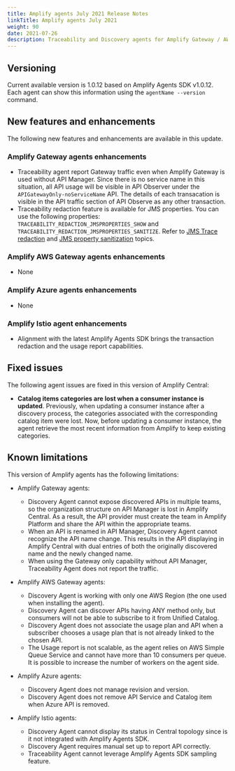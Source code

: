 ```yaml
---
title: Amplify agents July 2021 Release Notes
linkTitle: Amplify agents July 2021
weight: 90
date: 2021-07-26
description: Traceability and Discovery agents for Amplify Gateway / AWS / Azure / Istio provide better visibility into your multi-type gateway eco system. These agents collect data from the Gateway (API / traffic) and expose it in Amplify Central, providing you with a global vision of your eco system from a single interface.
---
```


## Versioning

Current available version is 1.0.12 based on Amplify Agents SDK v1.0.12.
Each agent can show this information using the `agentName --version` command.

## New features and enhancements

The following new features and enhancements are available in this update.

### Amplify Gateway agents enhancements

* Traceability agent report Gateway traffic even when Amplify Gateway is used without API Manager. Since there is no service name in this situation, all API usage will be visible in API Observer under the `APIGatewayOnly-noServiceName` API. The details of each transacation is visible in the API traffic section of API Observe as any other transaction.
* Traceability redaction feature is available for JMS properties. You can use the following properties: `TRACEABILITY_REDACTION_JMSPROPERTIES_SHOW` and `TRACEABILITY_REDACTION_JMSPROPERTIES_SANITIZE`. Refer to [JMS Trace redaction](/docs/central/connected_agent_common_reference/trace_redaction/#jms-properties-show-rules) and [JMS property sanitization](/docs/central/connected_agent_common_reference/trace_redaction/#jms-properties-value-sanitization-rules) topics.

### Amplify AWS Gateway agents enhancements

* None

### Amplify Azure agents enhancements

* None

### Amplify Istio agent enhancements

* Alignment with the latest Amplify Agents SDK brings the transaction redaction and the usage report capabilities.

## Fixed issues

The following agent issues are fixed in this version of Amplify Central:

* **Catalog items categories are lost when a consumer instance is updated**. Previously, when updating a consumer instance after a discovery process, the categories associated with the corresponding catalog item were lost. Now, before updating a consumer instance, the agent retrieve the most recent information from Amplify to keep existing categories.

## Known limitations

This version of Amplify agents has the following limitations:

* Amplify Gateway agents:

    * Discovery Agent cannot expose discovered APIs in multiple teams, so the organization structure on API Manager is lost in Amplify Central. As a result, the API provider must create the team in Amplify Platform and share the API within the appropriate teams.
    * When an API is renamed in API Manager, Discovery Agent cannot recognize the API name change. This results in the API displaying in Amplify Central with dual entries of both the originally discovered name and the newly changed name.
    * When using the Gateway only capability without API Manager, Traceability Agent does not report the traffic.

* Amplify AWS Gateway agents:

    * Discovery Agent is working with only one AWS Region (the one used when installing the agent).
    * Discovery Agent can discover APIs having ANY method only, but consumers will not be able to subscribe to it from Unified Catalog.
    * Discovery Agent does not associate the usage plan and API when a subscriber chooses a usage plan that is not already linked to the chosen API.
    * The Usage report is not scalable, as the agent relies on AWS Simple Queue Service and cannot have more than 10 consumers per queue. It is possible to increase the number of workers on the agent side.

* Amplify Azure agents:

    * Discovery Agent does not manage revision and version.
    * Discovery Agent does not remove API Service and Catalog item when Azure API is removed.

* Amplify Istio agents:

    * Discovery Agent cannot display its status in Central topology since is it not integrated with Amplify Agents SDK.
    * Discovery Agent requires manual set up to report API correctly.
    * Traceability Agent cannot leverage Amplify Agents SDK sampling feature.
